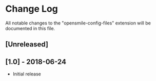# Change Log
All notable changes to the "opensmile-config-files" extension will be documented in this file.

## [Unreleased]

## [1.0] - 2018-06-24
- Initial release